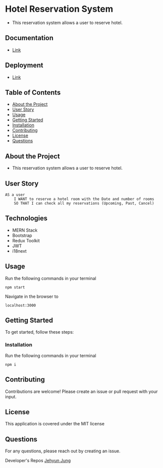 # Hotel Reservation System
 - This reservation system allows a user to reserve hotel.


## Documentation
 - [Link](https://congmul.github.io/document-hotel-reservation-system/)

## Deployment
 - [Link](https://hotel-react.azurewebsites.net/)

## Table of Contents

- [About the Project](#About-the-Project)
- [User Story](#User-Story)
- [Usage](#Usage)
- [Getting Started](#Getting-Started)
- [Installation](#Installation)
- [Contributing](#Contributing)
- [License](#License)
- [Questions](#Questions)

## About the Project
 - This reservation system allows a user to reserve hotel.

## User Story
```
AS a user
    I WANT to reserve a hotel room with the Date and number of rooms
    SO THAT I can check all my reservations (Upcoming, Past, Cancel)
```

## Technologies
 - MERN Stack
 - Bootstrap
 - Redux Toolkit
 - JWT
 - i18next

## Usage

Run the following commands in your terminal

    npm start

Navigate in the browser to

    localhost:3000

## Getting Started

To get started, follow these steps:

### Installation

Run the following commands in your terminal

    npm i

## Contributing

Contributions are welcome! Please create an issue or pull request with your input.

## License

This application is covered under the MIT license

## Questions

For any questions, please reach out by creating an issue.

Developer's Repos 
[Jehyun Jung](https://github.com/congmul)
